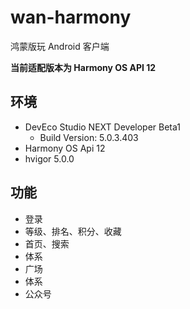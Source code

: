 # wan-harmony

鸿蒙版玩 Android 客户端

**当前适配版本为 Harmony OS API 12**

## 环境

- DevEco Studio NEXT Developer Beta1
  - Build Version: 5.0.3.403
- Harmony OS Api 12
- hvigor 5.0.0

## 功能

- 登录
- 等级、排名、积分、收藏
- 首页、搜索
- 体系
- 广场
- 体系
- 公众号

